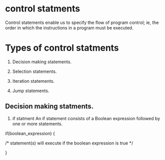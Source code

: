 # control statments

Control statements enable us to specify the flow of program control; ie, the order in which the instructions in a program must be executed.

# Types of control statments 

1. Decision making statements.

2. Selection statements.

3. Iteration statements.

4. Jump statements.

## Decision making statments.

1) if statment
 An if statement consists of a Boolean expression followed by one or more statements.

  if(boolean_expression) {
  
   /* statement(s) will execute if the boolean expression is true */
   
}
